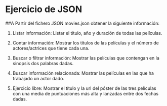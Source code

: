 # Ejercicio de JSON

##A Partir del fichero JSON movies.json obtener la siguiente información:

1. Listar información: Listar el título, año y duración de todas las películas.

2. Contar información: Mostrar los títulos de las películas y el número de actores/actrices que tiene cada una.

3. Buscar o filtrar información: Mostrar las películas que contengan en la sinopsis dos palabras dadas.

4. Buscar información relacionada: Mostrar las películas en las que ha trabajado un actor dado.

5. Ejercicio libre: Mostrar el título y la url del póster de las tres películas con una media de puntuaciones más alta y lanzadas entre dos fechas dadas.
